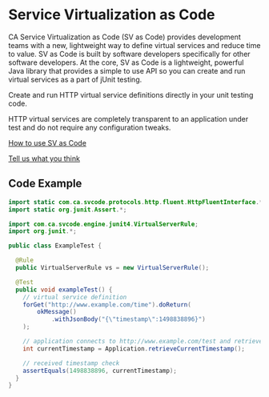 # Service Virtualization as Code

CA Service Virtualization as Code (SV as Code) provides development teams with a new, lightweight way to define virtual services and reduce time to value. SV as Code is built by software developers specifically for other software developers. At the core, SV as Code is a lightweight, powerful Java library that provides a simple to use API so you can create and run virtual services as a part of jUnit testing. 

Create and run HTTP virtual service definitions directly in your unit testing code.

HTTP virtual services are completely transparent to an application under test and do not require any configuration tweaks.

[How to use SV as Code](https://docops.ca.com/sv-as-code/en)

[Tell us what you think](https://communities.ca.com/community/ca-devtest-community/content?filterID=contentstatus%5Bpublished%5D~category%5Bsv-as-code%5D)


## Code Example
```java
import static com.ca.svcode.protocols.http.fluent.HttpFluentInterface.*;
import static org.junit.Assert.*;

import com.ca.svcode.engine.junit4.VirtualServerRule;
import org.junit.*;

public class ExampleTest {

  @Rule
  public VirtualServerRule vs = new VirtualServerRule();

  @Test
  public void exampleTest() {
    // virtual service definition
    forGet("http://www.example.com/time").doReturn(
        okMessage()
            .withJsonBody("{\"timestamp\":1498838896}")
    );

    // application connects to http://www.example.com/test and retrieves JSON response
    int currentTimestamp = Application.retrieveCurrentTimestamp();

    // received timestamp check
    assertEquals(1498838896, currentTimestamp);
  }
}
```
